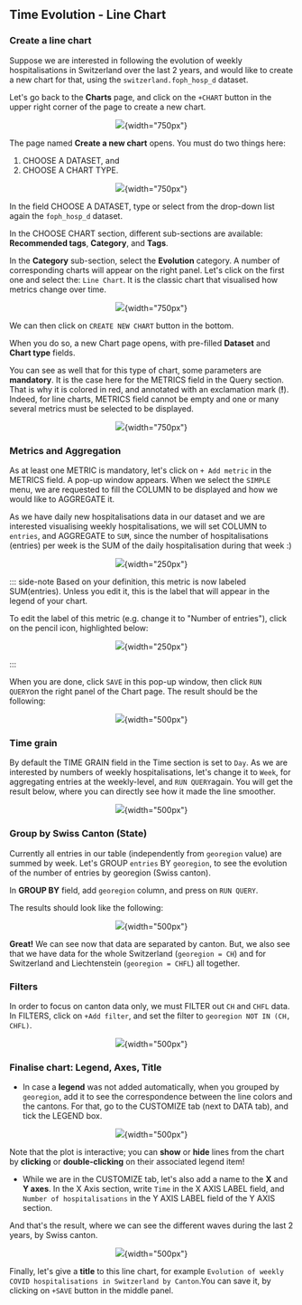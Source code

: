 
## Time Evolution - Line Chart

### Create a line chart

Suppose we are interested in following the evolution of weekly hospitalisations in Switzerland over the last 2 years, and would like to create a new chart for that, using the `switzerland.foph_hosp_d` dataset.

Let's go back to the **Charts** page, and click on the `+CHART` button in the upper right corner of the page to create a new chart.

<center>

![](images/new_chart.png){width="750px"}

</center>

The page named **Create a new chart** opens. You must do two things here:

1.  CHOOSE A DATASET, and
2.  CHOOSE A CHART TYPE.

<center>

![](images/create_new_chart.png){width="750px"}

</center>

In the field CHOOSE A DATASET, type or select from the drop-down list again the `foph_hosp_d` dataset.

In the CHOOSE CHART section, different sub-sections are available: **Recommended tags**, **Category**, and **Tags**.

In the **Category** sub-section, select the **Evolution** category. A number of corresponding charts will appear on the right panel. Let's click on the first one and select the: `Line Chart`. It is the classic chart that visualised how metrics change over time.

<center>

![](images/choose_line_chart.png){width="750px"}

</center>

We can then click on `CREATE NEW CHART` button in the bottom.

When you do so, a new Chart page opens, with pre-filled **Dataset** and **Chart type** fields.

You can see as well that for this type of chart, some parameters are **mandatory**. It is the case here for the METRICS field in the Query section. That is why it is colored in red, and annotated with an exclamation mark (**!**). Indeed, for line charts, METRICS field cannot be empty and one or many several metrics must be selected to be displayed.

<center>

![](images/line_chart_new.png){width="750px"}

</center>

### Metrics and Aggregation

As at least one METRIC is mandatory, let's click on `+ Add metric` in the METRICS field. A pop-up window appears. When we select the `SIMPLE` menu, we are requested to fill the COLUMN to be displayed and how we would like to AGGREGATE it.

As we have daily new hospitalisations data in our dataset and we are interested visualising weekly hospitalisations, we will set COLUMN to `entries`, and AGGREGATE to `SUM`, since the number of hospitalisations (entries) per week is the SUM of the daily hospitalisation during that week :)

<center>

![](images/line_chart_metrics.png){width="250px"}

</center>

::: side-note
Based on your definition, this metric is now labeled SUM(entries). Unless you edit it, this is the label that will appear in the legend of your chart.

To edit the label of this metric (e.g. change it to "Number of entries"), click on the pencil icon, highlighted below:

<center>

![](images/change_metric_name_in_legend.png){width="250px"}

</center>
:::

When you are done, click `SAVE` in this pop-up window, then click `RUN QUERY`on the right panel of the Chart page. The result should be the following:

<center>

![](images/line_chart_metrics_result.png){width="500px"}

</center>

### Time grain

By default the TIME GRAIN field in the Time section is set to `Day`. As we are interested by numbers of weekly hospitalisations, let's change it to `Week`, for aggregating entries at the weekly-level, and `RUN QUERY`again. You will get the result below, where you can directly see how it made the line smoother.

<center>

![](images/line_chart_weekly.png){width="500px"}

</center>

### Group by Swiss Canton (State)

Currently all entries in our table (independently from `georegion` value) are summed by week. Let's GROUP `entries` BY `georegion`, to see the evolution of the number of entries by georegion (Swiss canton).

In **GROUP BY** field, add `georegion` column, and press on `RUN QUERY`.

The results should look like the following:

<center>

![](images/line_chart_groupby.png){width="500px"}

</center>

**Great!** We can see now that data are separated by canton. But, we also see that we have data for the whole Switzerland (`georegion = CH`) and for Switzerland and Liechtenstein (`georegion = CHFL`) all together.

### Filters

In order to focus on canton data only, we must FILTER out `CH` and `CHFL` data. In FILTERS, click on `+Add filter`, and set the filter to `georegion NOT IN (CH, CHFL)`.

<center>

![](images/line_chart_filter.png){width="500px"}

</center>

### Finalise chart: Legend, Axes, Title

-   In case a **legend** was not added automatically, when you grouped by `georegion`, add it to see the correspondence between the line colors and the cantons. For that, go to the CUSTOMIZE tab (next to DATA tab), and tick the LEGEND box.

<center>

![](images/line_chart_legend.png){width="500px"}

</center>

Note that the plot is interactive; you can **show** or **hide** lines from the chart by **clicking** or **double-clicking** on their associated legend item!


-   While we are in the CUSTOMIZE tab, let's also add a name to the **X** and **Y axes**. In the X Axis section, write `Time` in the X AXIS LABEL field, and `Number of hospitalisations` in the Y AXIS LABEL field of the Y AXIS section.

And that's the result, where we can see the different waves during the last 2 years, by Swiss canton.

<center>

![](images/line_chart_axes.png){width="500px"}

</center>

Finally, let's give a **title** to this line chart, for example `Evolution of weekly COVID hospitalisations in Switzerland by Canton`.You can save it, by clicking on `+SAVE` button in the middle panel.
